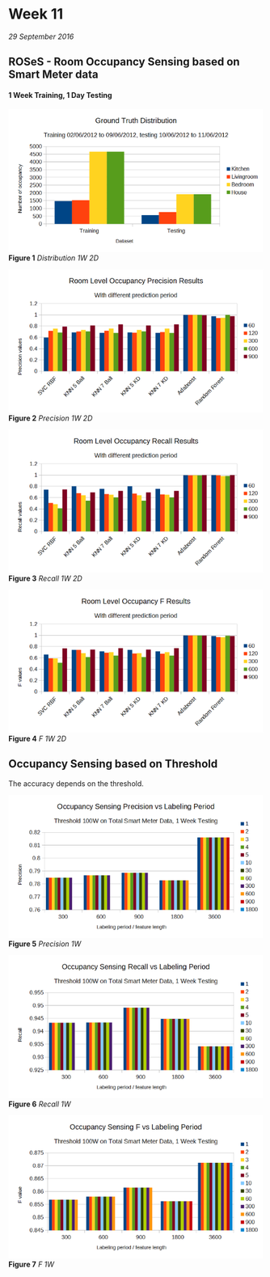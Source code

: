 # Week 11
*29 September 2016*

## ROSeS - Room Occupancy Sensing based on Smart Meter data
#### 1 Week Training, 1 Day Testing

![Distribution 1W 2D](../images/week11/room_ds-distribution_train-week_test-day.png)<br>
    **Figure 1** *Distribution 1W 2D*

![Precision 1W 1D](../images/week11/room_precision_train-week_test-day.png)<br>
    **Figure 2** *Precision 1W 2D*

![Recall 1W 1D](../images/week11/room_recall_train-week_test-day.png)<br>
    **Figure 3** *Recall 1W 2D*

![F 1W 1D](../images/week11/room_F_train-week_test-day.png)<br>
    **Figure 4** *F 1W 2D*

## Occupancy Sensing based on Threshold
The accuracy depends on the threshold.

![Precision 1W Total Phase](../images/week11/thres_1w_prec.png)<br>
    **Figure 5** *Precision 1W*

![Recall 1W Total Phase](../images/week11/thres_1w_recall.png)<br>
    **Figure 6** *Recall 1W*

![F 1W Total Phase](../images/week11/thres_1w_f.png)<br>
    **Figure 7** *F 1W*